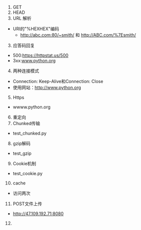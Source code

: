 1. GET
2. HEAD
2. URL 解析
- URI的"%HEXHEX"编码
  - http://abc.com:80/~smith/ 和 http://ABC.com/%7Esmith/
3. 应答码回复
- 500:https://httpstat.us/500
- 3xx:www.python.org
4. 两种连接模式
- Connection: Keep-Alive和Connection: Close
- 使用网站：http://www.python.org
5. Https
- wwww.python.org
6. 重定向
7. Chunked传输
- test_chunked.py
8. gzip解码
- test_gzip
9. Cookie机制
- test_cookie.py
10. cache
- 访问两次
11. POST文件上传
- http://47.109.192.71:8080
12. 